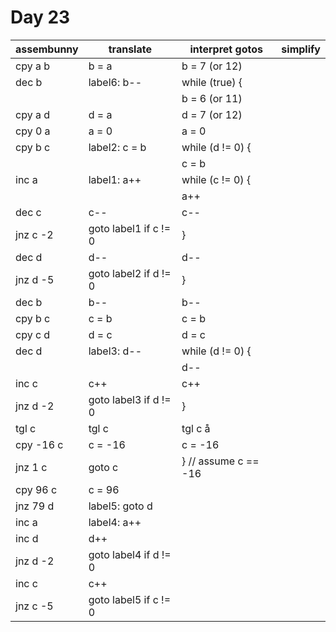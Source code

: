# Day 23

| assembunny | translate             | interpret gotos      | simplify |
| ---------- | --------------------- | -------------------- | -------- |
| cpy a b    | b = a                 | b = 7 (or 12)        |
| dec b      | label6: b--           | while (true) {       |
|            |                       | b = 6 (or 11)        |
| cpy a d    | d = a                 | d = 7 (or 12)        |
| cpy 0 a    | a = 0                 | a = 0                |
| cpy b c    | label2: c = b         | while (d != 0) {     |
|            |                       | c = b                |
| inc a      | label1: a++           | while (c != 0) {     |
|            |                       | a++                  |
| dec c      | c--                   | c--                  |
| jnz c -2   | goto label1 if c != 0 | }                    |
| dec d      | d--                   | d--                  |
| jnz d -5   | goto label2 if d != 0 | }                    |
| dec b      | b--                   | b--                  |
| cpy b c    | c = b                 | c = b                |
| cpy c d    | d = c                 | d = c                |
| dec d      | label3: d--           | while (d != 0) {     |
|            |                       | d--                  |
| inc c      | c++                   | c++                  |
| jnz d -2   | goto label3 if d != 0 | }                    |
| tgl c      | tgl c                 | tgl c å              |
| cpy -16 c  | c = -16               | c = -16              |
| jnz 1 c    | goto c                | } // assume c == -16 |
| cpy 96 c   | c = 96                |
| jnz 79 d   | label5: goto d        |
| inc a      | label4: a++           |
| inc d      | d++                   |
| jnz d -2   | goto label4 if d != 0 |
| inc c      | c++                   |
| jnz c -5   | goto label5 if c != 0 |
